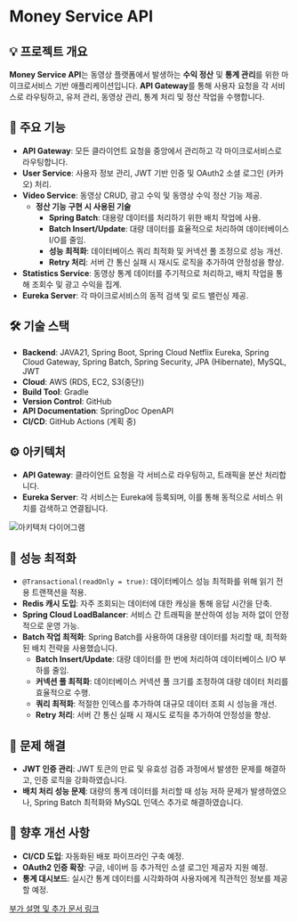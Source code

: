 # Money Service API

## 💡 프로젝트 개요
**Money Service API**는 동영상 플랫폼에서 발생하는 **수익 정산** 및 **통계 관리**를 위한 마이크로서비스 기반 애플리케이션입니다. **API Gateway**를 통해 사용자 요청을 각 서비스로 라우팅하고, 유저 관리, 동영상 관리, 통계 처리 및 정산 작업을 수행합니다.

## 🔑 주요 기능
- **API Gateway**: 모든 클라이언트 요청을 중앙에서 관리하고 각 마이크로서비스로 라우팅합니다.
- **User Service**: 사용자 정보 관리, JWT 기반 인증 및 OAuth2 소셜 로그인 (카카오) 처리.
- **Video Service**: 동영상 CRUD, 광고 수익 및 동영상 수익 정산 기능 제공.
    - **정산 기능 구현 시 사용된 기술**
        - **Spring Batch**: 대용량 데이터를 처리하기 위한 배치 작업에 사용.
        - **Batch Insert/Update**: 대량 데이터를 효율적으로 처리하여 데이터베이스 I/O를 줄임.
        - **성능 최적화**: 데이터베이스 쿼리 최적화 및 커넥션 풀 조정으로 성능 개선.
        - **Retry 처리**: 서버 간 통신 실패 시 재시도 로직을 추가하여 안정성을 향상.
- **Statistics Service**: 동영상 통계 데이터를 주기적으로 처리하고, 배치 작업을 통해 조회수 및 광고 수익을 집계.
- **Eureka Server**: 각 마이크로서비스의 동적 검색 및 로드 밸런싱 제공.

## 🛠 기술 스택
- **Backend**: JAVA21, Spring Boot, Spring Cloud Netflix Eureka, Spring Cloud Gateway, Spring Batch, Spring Security, JPA (Hibernate), MySQL, JWT
- **Cloud**: AWS (RDS, EC2, S3(중단))
- **Build Tool**: Gradle
- **Version Control**: GitHub
- **API Documentation**: SpringDoc OpenAPI
- **CI/CD**: GitHub Actions (계획 중)

## ⚙️ 아키텍처
- **API Gateway**: 클라이언트 요청을 각 서비스로 라우팅하고, 트래픽을 분산 처리합니다.
- **Eureka Server**: 각 서비스는 Eureka에 등록되며, 이를 통해 동적으로 서비스 위치를 검색하고 연결됩니다.

![아키텍처 다이어그램](링크를_여기에_넣으세요)

## 🚀 성능 최적화
- `@Transactional(readOnly = true)`: 데이터베이스 성능 최적화를 위해 읽기 전용 트랜잭션을 적용.
- **Redis 캐시 도입**: 자주 조회되는 데이터에 대한 캐싱을 통해 응답 시간을 단축.
- **Spring Cloud LoadBalancer**: 서비스 간 트래픽을 분산하여 성능 저하 없이 안정적으로 운영 가능.
- **Batch 작업 최적화**: Spring Batch를 사용하여 대용량 데이터를 처리할 때, 최적화된 배치 전략을 사용했습니다.
    - **Batch Insert/Update**: 대량 데이터를 한 번에 처리하여 데이터베이스 I/O 부하를 줄임.
    - **커넥션 풀 최적화**: 데이터베이스 커넥션 풀 크기를 조정하여 대량 데이터 처리를 효율적으로 수행.
    - **쿼리 최적화**: 적절한 인덱스를 추가하여 대규모 데이터 조회 시 성능을 개선.
    - **Retry 처리**: 서버 간 통신 실패 시 재시도 로직을 추가하여 안정성을 향상.

## 🔧 문제 해결
- **JWT 인증 관리**: JWT 토큰의 만료 및 유효성 검증 과정에서 발생한 문제를 해결하고, 인증 로직을 강화하였습니다.
- **배치 처리 성능 문제**: 대량의 통계 데이터를 처리할 때 성능 저하 문제가 발생하였으나, Spring Batch 최적화와 MySQL 인덱스 추가로 해결하였습니다.

## 🔮 향후 개선 사항
- **CI/CD 도입**: 자동화된 배포 파이프라인 구축 예정.
- **OAuth2 인증 확장**: 구글, 네이버 등 추가적인 소셜 로그인 제공자 지원 예정.
- **통계 대시보드**: 실시간 통계 데이터를 시각화하여 사용자에게 직관적인 정보를 제공할 예정.

[부가 설명 및 추가 문서 링크](https://third-amber-e30.notion.site/Money-10c720a78baf800c8819d97aeddb7a27?pvs=4)
